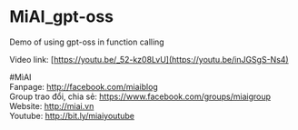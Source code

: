# MiAI_gpt-oss
Demo of using gpt-oss in function calling

Video link:  [https://youtu.be/_52-kz08LvU](https://youtu.be/inJGSgS-Ns4)

#MìAI <br>
Fanpage: http://facebook.com/miaiblog<br>
Group trao đổi, chia sẻ: https://www.facebook.com/groups/miaigroup<br>
Website: http://miai.vn<br>
Youtube: http://bit.ly/miaiyoutube<br> 
